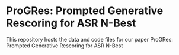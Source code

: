 # ProGRes: Prompted Generative Rescoring for ASR N-Best

This repository hosts the data and code files for our paper ProGRes: Prompted Generative Rescoring for ASR N-Best

